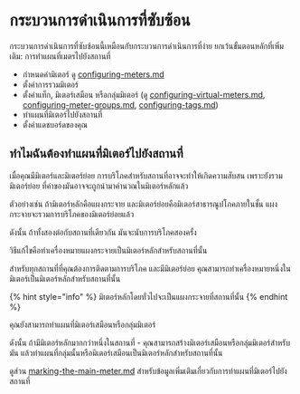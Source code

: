 # กระบวนการดำเนินการที่ซับซ้อน

กระบวนการดำเนินการที่ซับซ้อนนี้เหมือนกับกระบวนการดำเนินการที่ง่าย ยกเว้นขั้นตอนหลักที่เพิ่มเติม: การทำแผนที่เมตรไปยังสถานที่

* กำหนดค่ามิเตอร์ ดู [configuring-meters.md](../getting-started/configuring-the-application/configuring-meters.md "mention")
* ตั้งค่าการรวมมิเตอร์
* ตั้งค่าแท็ก, มิเตอร์เสมือน หรือกลุ่มมิเตอร์ (ดู [configuring-virtual-meters.md](../getting-started/configuring-the-application/configuring-virtual-meters.md "mention"), [configuring-meter-groups.md](../getting-started/configuring-the-application/configuring-meter-groups.md "mention"), [configuring-tags.md](../getting-started/configuring-the-application/configuring-tags.md "mention"))
* ทำแผนที่มิเตอร์ไปยังสถานที่
* ตั้งค่าแดชบอร์ดของคุณ



## ทำไมฉันต้องทำแผนที่มิเตอร์ไปยังสถานที่

เมื่อคุณมีมิเตอร์และมิเตอร์ย่อย การบริโภคสำหรับสถานที่อาจจะทำให้เกิดความสับสน เพราะยังรวมมิเตอร์ย่อย ที่ค่าของมันอาจจะถูกนำมาคำนวณในมิเตอร์หลักแล้ว

ตัวอย่างเช่น ถ้ามิเตอร์หลักคือแผงกระจาย และมิเตอร์ย่อยคือมิเตอร์สาธารณูปโภคภายในชั้น แผงกระจายจะรวมการบริโภคของมิเตอร์ย่อยแล้ว

ดังนั้น ถ้าทั้งสองต่อกับสถานที่เดียวกัน มันจะนับการบริโภคสองครั้ง



วิธีแก้ไขคือทำเครื่องหมายแผงกระจายเป็นมิเตอร์หลักสำหรับสถานที่นั้น

สำหรับทุกสถานที่ที่คุณต้องการติดตามการบริโภค และมีมิเตอร์ย่อย คุณสามารถทำเครื่องหมายหนึ่งในมิเตอร์เป็นมิเตอร์หลักสำหรับสถานที่นั้น

{% hint style="info" %}
มิเตอร์หลักโดยทั่วไปจะเป็นแผงกระจายที่สถานที่นั้น
{% endhint %}

คุณยังสามารถทำแผนที่มิเตอร์เสมือนหรือกลุ่มมิเตอร์

ดังนั้น ถ้ามีมิเตอร์หลักมากกว่าหนึ่งในสถานที่ - คุณสามารถสร้างมิเตอร์เสมือนหรือกลุ่มมิเตอร์สำหรับมัน แล้วทำแผนที่กลุ่มนั้นหรือมิเตอร์เสมือนเป็นมิเตอร์หลักสำหรับสถานที่นั้น



ดูส่วน [marking-the-main-meter.md](../getting-started/configuring-the-application/marking-the-main-meter.md "mention") สำหรับข้อมูลเพิ่มเติมเกี่ยวกับการทำแผนที่มิเตอร์ไปยังสถานที่